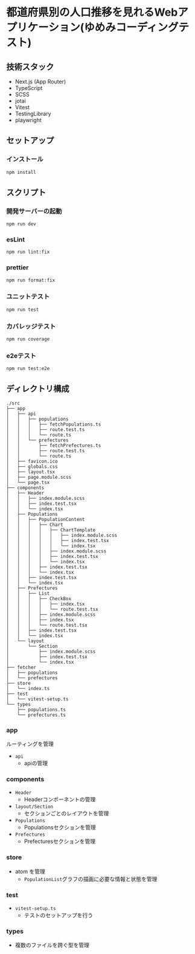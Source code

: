 # 都道府県別の人口推移を見れるWebアプリケーション(ゆめみコーディングテスト)

## 技術スタック

- Next.js (App Router)
- TypeScript
- SCSS
- jotai
- Vitest
- TestingLibrary
- playwright

## セットアップ

### インストール

```bash
npm install
```

## スクリプト

### 開発サーバーの起動

```bash
npm run dev
```

### esLint

```bash
npm run lint:fix
```

### prettier

```bash
npm run format:fix
```

### ユニットテスト

```bash
npm run test
```

### カバレッジテスト

```bash
npm run coverage
```

### e2eテスト

```bash
npm run test:e2e
```

## ディレクトリ構成

```
./src
├── app
│   ├── api
│   │   ├── populations
│   │   │   ├── fetchPopulations.ts
│   │   │   ├── route.test.ts
│   │   │   └── route.ts
│   │   └── prefectures
│   │       ├── fetchPrefectures.ts
│   │       ├── route.test.ts
│   │       └── route.ts
│   ├── favicon.ico
│   ├── globals.css
│   ├── layout.tsx
│   ├── page.module.scss
│   └── page.tsx
├── components
│   ├── Header
│   │   ├── index.module.scss
│   │   ├── index.test.tsx
│   │   └── index.tsx
│   ├── Populations
│   │   ├── PopulationContent
│   │   │   ├── Chart
│   │   │   │   ├── ChartTemplate
│   │   │   │   │   ├── index.module.scss
│   │   │   │   │   ├── index.test.tsx
│   │   │   │   │   └── index.tsx
│   │   │   │   ├── index.module.scss
│   │   │   │   ├── index.test.tsx
│   │   │   │   └── index.tsx
│   │   │   ├── index.test.tsx
│   │   │   └── index.tsx
│   │   ├── index.test.tsx
│   │   └── index.tsx
│   ├── Prefectures
│   │   ├── List
│   │   │   ├── CheckBox
│   │   │   │   ├── index.tsx
│   │   │   │   └── route.test.tsx
│   │   │   ├── index.module.scss
│   │   │   ├── index.tsx
│   │   │   └── route.test.tsx
│   │   ├── index.test.tsx
│   │   └── index.tsx
│   └── layout
│       └── Section
│           ├── index.module.scss
│           ├── index.test.tsx
│           └── index.tsx
├── fetcher
│   ├── populations
│   └── prefectures
├── store
│   └── index.ts
├── test
│   └── vitest-setup.ts
└── types
    ├── populations.ts
    └── prefectures.ts
```

### app

ルーティングを管理

- `api`
    - apiの管理

### components

- `Header`
    - Headerコンポーネントの管理
- `layout/Section`
    - セクションごとのレイアウトを管理
- `Populations`
    - Populationsセクションを管理
- `Prefectures`
    - Prefecturesセクションを管理

### store

- atom を管理
    - `PopulationList`グラフの描画に必要な情報と状態を管理

### test

- `vitest-setup.ts`
    - テストのセットアップを行う

### types

- 複数のファイルを跨ぐ型を管理

